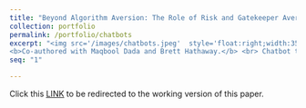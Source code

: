 ```yaml
---
title: "Beyond Algorithm Aversion: The Role of Risk and Gatekeeper Aversion in AI Chatbot Adoption"
collection: portfolio
permalink: /portfolio/chatbots
excerpt: "<img src='/images/chatbots.jpeg'  style='float:right;width:350px;margin-left:20px;margin-bottom:40px;' >
<b>Co-authored with Maqbool Dada and Brett Hathaway.</b> <br> Chatbot technology can help service firms reduce staffing needs and achieve cost savings.  In this paper we use online experiments to examine how people respond to chatbots. We examine when and why chatbots are underutilized and propose a simple nudge to increase chatbot adoption." 
seq: "1"

---
```

Click this  <a href="/files/chatbots.pdf" target="_blank"><u>LINK</u></a>  to be redirected to the working version of this paper.  
